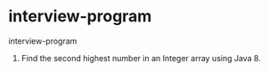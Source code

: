 # interview-program
interview-program

1. Find the second highest number in an Integer array using Java 8. 
